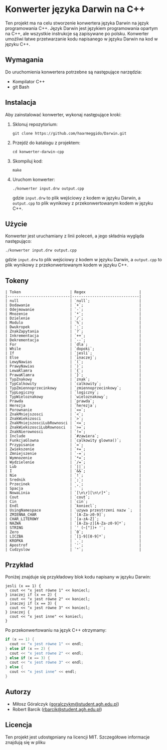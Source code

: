 

# Konwerter języka Darwin na C++

Ten projekt ma na celu stworzenie konwertera języka Darwin na język programowania C++. Język Darwin jest językiem programowania opartym na C++, ale wszystkie instrukcje są zapisywane po polsku. Konwerter umożliwi łatwe przetwarzanie kodu napisanego w języku Darwin na kod w języku C++.

## Wymagania

Do uruchomienia konwertera potrzebne są następujące narzędzia:

- Kompilator C++
- git Bash

## Instalacja

Aby zainstalować konwerter, wykonaj następujące kroki:

1. Sklonuj repozytorium:

   ```
   git clone https://github.com/haarmeggido/Darwin.git
   ```

2. Przejdź do katalogu z projektem:

   ```
   cd konwerter-darwin-cpp
   ```

3. Skompiluj kod:

   ```
   make
   ```

4. Uruchom konwerter:

   ```
   ./konwerter input.drw output.cpp
   ```

   gdzie `input.drw` to plik wejściowy z kodem w języku Darwin, a `output.cpp` to plik wynikowy z przekonwertowanym kodem w języku C++.

## Użycie

Konwerter jest uruchamiany z linii poleceń, a jego składnia wygląda następująco:

```
./konwerter input.drw output.cpp
```

gdzie `input.drw` to plik wejściowy z kodem w języku Darwin, a `output.cpp` to plik wynikowy z przekonwertowanym kodem w języku C++.

## Tokeny

```
| Token                      | Regex                        |
|----------------------------|------------------------------|
| null                       | `null`;                      |
| Dodawanie                  | `+`;                         |
| Odejmowanie                | `-`;                         |
| Mnozenie                   | `*`;                         |
| Dzielenie                  | `/`;                         |
| Modulo                     | `%`;                         |
| Dwukropek                  | `:`;                         |
| ZnakZapytania              | `?`;                         |
| Inkrementacja              | `++`;                        |
| Dekrementacja              | `--`;                        |
| For                        | `dla`;                       |
| While                      | `dopoki`;                    |
| If                         | `jesli`;                     |
| Else                       | `inaczej`;                   |
| LewyNawias                 | `(`;                         |
| PrawyNawias                | `)`;                         |
| LewaKlamra                 | `{`;                         |
| PrawaKlamra                | `}`;                         |
| TypZnakowy                 | `znak`;                      |
| TypCalkowity               | `calkowity`;                 |
| TypZmiennoprzecinkowy      | `zmiennoprzecinkowy`;        |
| TypLogiczny                | `logiczny`;                  |
| TypWieloznakowy            | `wieloznakowy`;              |
| Prawda                     | `prawda`;                    |
| Herezja                    | `herezja`;                   |
| Porownanie                 | `==`;                        |
| ZnakMniejszosci            | `<`;                         |
| ZnakWiekszosci             | `>`;                         |
| ZnakMniejszosciLubRownosci | `<=`;                        |
| ZnakWiekszosciLubRownosci  | `>=`;                        |
| ZnakNierownosci            | `!=`;                        |
| Include                    | `#zawiera`;                  |
| FunkcjaGlowna              | `calkowity glowna()`;        |
| Przypisanie                | `=`;                         |
| Zwiekszenie                | `+=`;                        |
| Zmniejszenie               | `-=`;                        |
| Wymnozenie                 | `*=`;                        |
| Wydzielenie                | `/=`;                        |
| Lub                        | `||`;                        |
| I                          | `&&`;                        |
| Nie                        | `!`;                         |
| Srednik                    | `;`;                         |
| Przecinek                  | `,`;                         |
| Spacja                     | ` `;                         |
| NowaLinia                  | `[\n\r][\n\r]*`;             |
| Cout                       | `cout`;                      |
| Cin                        | `cin`;                       |
| Endl                       | `koniecl`;                   |
| UsingNamespace             | `uzywa przestrzeni nazw `;   |
| ZMIENNA_CHAR               | `[A-Za-z0-9]`;               |
| CHAR_LITEROWY              | `[a-zA-Z]`;                  |
| NAZWA                      | `[A-Za-z][A-Za-z0-9]*`;      |
| STRING                     | `' (~["])+ '`;               |
| Zero                       | `0`;                         |
| LICZBA                     | `[1-9][0-9]*`;               |
| KROPKA                     | `.`;                         |
| Apostrof                   | `'`;                         |
| Cudzyslow                  | `"`;                         |
```

## Przykład

Poniżej znajduje się przykładowy blok kodu napisany w języku Darwin:

```
jesli (x == 1) {
  cout << "x jest równe 1" << koniecl;
} inaczej if (x == 2) {
  cout << "x jest równe 2" << koniecl;
} inaczej if (x == 3) {
  cout << "x jest równe 3" << koniecl;
} inaczej {
  cout << "x jest inne" << koniecl;
}
```

Po przekonwertowaniu na język C++ otrzymamy:

```cpp
if (x == 1) {
  cout << "x jest równe 1" << endl;
} else if (x == 2) {
  cout << "x jest równe 2" << endl;
} else if (x == 3) {
  cout << "x jest równe 3" << endl;
} else {
  cout << "x jest inne" << endl;
}
```

## Autorzy

- Miłosz Góralczyk (goralczykm@student.agh.edu.pl)
- Robert Barcik (rbarcik@student.agh.edu.pl)

## Licencja

Ten projekt jest udostępniany na licencji MIT. Szczegółowe informacje znajdują się w pliku
